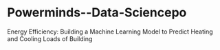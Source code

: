 # Powerminds--Data-Sciencepo
Energy Efficiency: Building a Machine Learning Model to Predict Heating and Cooling Loads of Building
